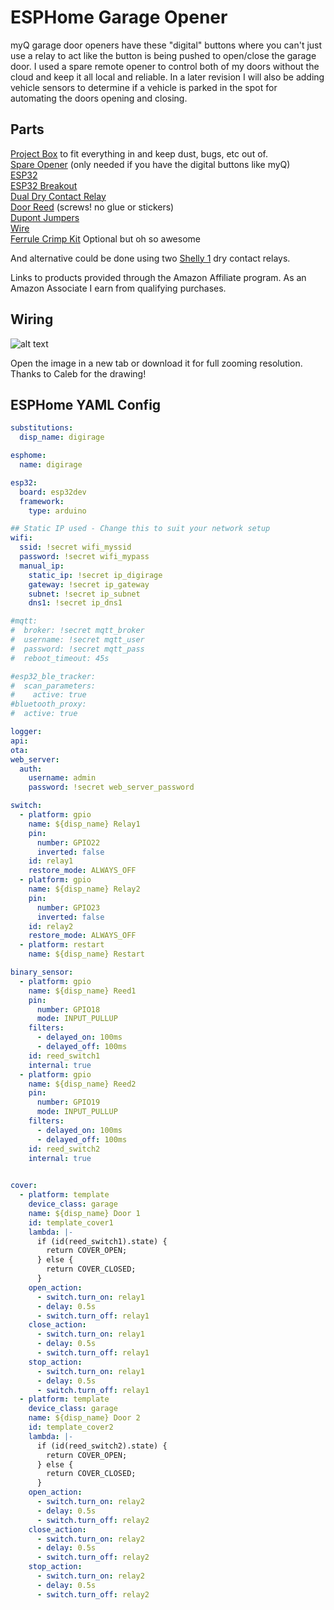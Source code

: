 # ESPHome Garage Opener

myQ garage door openers have these "digital" buttons where you can't just use a relay to act like the button is being pushed to open/close the garage door.  I used a spare remote opener to control both of my doors without the cloud and keep it all local and reliable.  In a later revision I will also be adding vehicle sensors to determine if a vehicle is parked in the spot for automating the doors opening and closing.

## Parts

[Project Box](https://amzn.to/3yq107O) to fit everything in and keep dust, bugs, etc out of.  
[Spare Opener](https://amzn.to/3CoEgpI) (only needed if you have the digital buttons like myQ)   
[ESP32](https://amzn.to/3SNhQFv)  
[ESP32 Breakout](https://amzn.to/3RIhX40)  
[Dual Dry Contact Relay](https://amzn.to/3EurUPq)  
[Door Reed](https://amzn.to/3SRajpt)  (screws! no glue or stickers)  
[Dupont Jumpers](https://amzn.to/3SQHv03)  
[Wire](https://amzn.to/3fTGW7c)  
[Ferrule Crimp Kit](https://amzn.to/3egK1xU)  Optional but oh so awesome

And alternative could be done using two [Shelly 1](https://s.click.aliexpress.com/e/_DF9rCJZ) dry contact relays.

Links to products provided through the Amazon Affiliate program. As an Amazon Associate I earn from qualifying purchases.

## Wiring

![alt text](/img/diagrams/esphome_myq_killer_garage.png "ESPHome Dual Relay myQ Killer")

Open the image in a new tab or download it for full zooming resolution. Thanks to Caleb for the drawing!

## ESPHome YAML Config

```yaml
substitutions:
  disp_name: digirage

esphome:
  name: digirage

esp32:
  board: esp32dev
  framework:
    type: arduino

## Static IP used - Change this to suit your network setup
wifi:
  ssid: !secret wifi_myssid
  password: !secret wifi_mypass
  manual_ip:
    static_ip: !secret ip_digirage
    gateway: !secret ip_gateway
    subnet: !secret ip_subnet
    dns1: !secret ip_dns1

#mqtt:
#  broker: !secret mqtt_broker
#  username: !secret mqtt_user
#  password: !secret mqtt_pass
#  reboot_timeout: 45s    

#esp32_ble_tracker:
#  scan_parameters:
#    active: true
#bluetooth_proxy:
#  active: true

logger:
api:
ota:
web_server:
  auth:
    username: admin
    password: !secret web_server_password 

switch:
  - platform: gpio
    name: ${disp_name} Relay1
    pin:
      number: GPIO22
      inverted: false
    id: relay1
    restore_mode: ALWAYS_OFF 
  - platform: gpio
    name: ${disp_name} Relay2
    pin:
      number: GPIO23
      inverted: false
    id: relay2
    restore_mode: ALWAYS_OFF 
  - platform: restart
    name: ${disp_name} Restart

binary_sensor:
  - platform: gpio
    name: ${disp_name} Reed1
    pin: 
      number: GPIO18
      mode: INPUT_PULLUP
    filters:
      - delayed_on: 100ms
      - delayed_off: 100ms
    id: reed_switch1
    internal: true
  - platform: gpio
    name: ${disp_name} Reed2
    pin: 
      number: GPIO19
      mode: INPUT_PULLUP
    filters:
      - delayed_on: 100ms
      - delayed_off: 100ms
    id: reed_switch2
    internal: true

    
cover:
  - platform: template
    device_class: garage
    name: ${disp_name} Door 1
    id: template_cover1
    lambda: |-
      if (id(reed_switch1).state) {
        return COVER_OPEN;
      } else {
        return COVER_CLOSED;
      }
    open_action:
      - switch.turn_on: relay1
      - delay: 0.5s
      - switch.turn_off: relay1
    close_action:
      - switch.turn_on: relay1
      - delay: 0.5s
      - switch.turn_off: relay1      
    stop_action:
      - switch.turn_on: relay1
      - delay: 0.5s
      - switch.turn_off: relay1      
  - platform: template
    device_class: garage
    name: ${disp_name} Door 2
    id: template_cover2
    lambda: |-
      if (id(reed_switch2).state) {
        return COVER_OPEN;
      } else {
        return COVER_CLOSED;
      }
    open_action:
      - switch.turn_on: relay2
      - delay: 0.5s
      - switch.turn_off: relay2
    close_action:
      - switch.turn_on: relay2
      - delay: 0.5s
      - switch.turn_off: relay2
    stop_action:
      - switch.turn_on: relay2
      - delay: 0.5s
      - switch.turn_off: relay2
```

